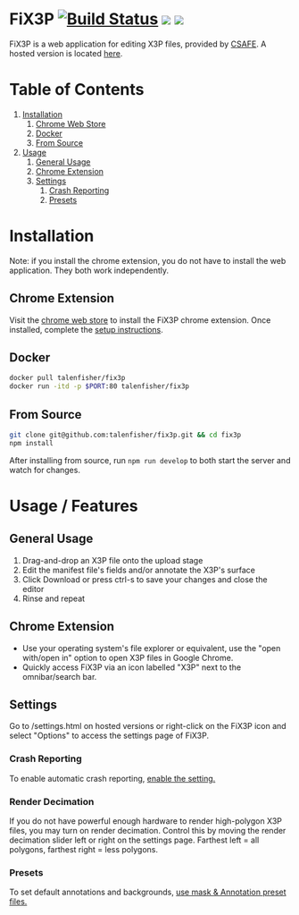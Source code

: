# FiX3P [![Build Status](https://travis-ci.org/talenfisher/fix3p.svg?branch=master)](https://travis-ci.org/talenfisher/fix3p) ![](https://img.shields.io/github/release-pre/talenfisher/fix3p.svg) ![](https://img.shields.io/david/talenfisher/fix3p.svg)


FiX3P is a web application for editing X3P files, provided by [CSAFE](https://forensicstats.org). A hosted version is located [here](https://talenfisher.github.io/fix3p).  


# Table of Contents
1. [Installation](#installation)
    1. [Chrome Web Store](#chrome-web-store)
    2. [Docker](#docker)
    3. [From Source](#from-source)
2. [Usage](#usage)
    1. [General Usage](#general-usage)
    2. [Chrome Extension](#chrome-extension)
    3. [Settings](#settings)
       1. [Crash Reporting](#crash-reporting)
       2. [Presets](#presets)

# Installation
Note: if you install the chrome extension, you do not have to install the web application.  They both work independently.  

## Chrome Extension
Visit the [chrome web store](https://chrome.google.com/webstore/detail/fix3p/ffochpnkiambfombejldglggmpebjpjj?utm_source=chrome-ntp-icon) to install the FiX3P chrome extension.  Once installed, complete the [setup instructions](https://talenfisher.github.io/fix3p/setup.html). 

## Docker
```bash
docker pull talenfisher/fix3p
docker run -itd -p $PORT:80 talenfisher/fix3p
```

## From Source
```bash
git clone git@github.com:talenfisher/fix3p.git && cd fix3p
npm install
```

After installing from source, run `npm run develop` to both start the server and watch for changes. 

# Usage / Features

## General Usage
1. Drag-and-drop an X3P file onto the upload stage
2. Edit the manifest file's fields and/or annotate the X3P's surface
3. Click Download or press ctrl-s to save your changes and close the editor
4. Rinse and repeat

## Chrome Extension
- Use your operating system's file explorer or equivalent, use the "open with/open in" option to open X3P files in Google Chrome.
- Quickly access FiX3P via an icon labelled "X3P" next to the omnibar/search bar.  

## Settings
Go to /settings.html on hosted versions or right-click on the FiX3P icon and select "Options" to access the settings page of FiX3P.

### Crash Reporting
To enable automatic crash reporting, [enable the setting.](https://github.com/talenfisher/fix3p/wiki/Crash-Reporting)

### Render Decimation
If you do not have powerful enough hardware to render high-polygon X3P files, you may turn on render decimation.  Control this by moving the render decimation slider left or right on the settings page.  Farthest left = all polygons, farthest right = less polygons.

### Presets
To set default annotations and backgrounds, [use mask & Annotation preset files.](https://github.com/talenfisher/fix3p/wiki/Mask-&-Annotation-Presets)